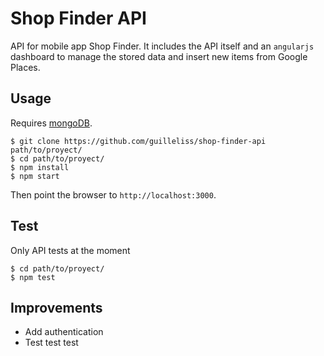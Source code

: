 Shop Finder API
==============

API for mobile app Shop Finder. It includes the API itself and an `angularjs` dashboard to manage the stored data and insert new items from Google Places.

## Usage

Requires [mongoDB](https://www.mongodb.org/).

	$ git clone https://github.com/guilleliss/shop-finder-api path/to/proyect/
	$ cd path/to/proyect/
	$ npm install
	$ npm start

Then point the browser to `http://localhost:3000`.

## Test

Only API tests at the moment

	$ cd path/to/proyect/
	$ npm test

## Improvements

* Add authentication
* Test test test